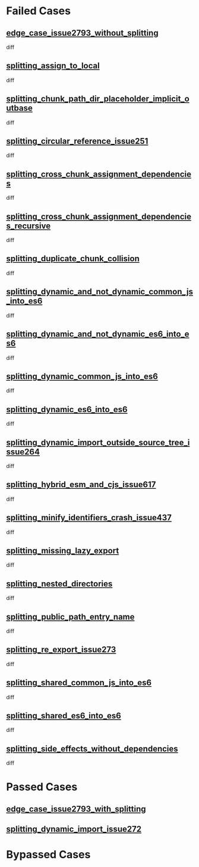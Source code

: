 # Failed Cases
## [edge_case_issue2793_without_splitting](../../../crates/rolldown/tests/esbuild/splitting/edge_case_issue2793_without_splitting/diff.md)
  diff
## [splitting_assign_to_local](../../../crates/rolldown/tests/esbuild/splitting/splitting_assign_to_local/diff.md)
  diff
## [splitting_chunk_path_dir_placeholder_implicit_outbase](../../../crates/rolldown/tests/esbuild/splitting/splitting_chunk_path_dir_placeholder_implicit_outbase/diff.md)
  diff
## [splitting_circular_reference_issue251](../../../crates/rolldown/tests/esbuild/splitting/splitting_circular_reference_issue251/diff.md)
  diff
## [splitting_cross_chunk_assignment_dependencies](../../../crates/rolldown/tests/esbuild/splitting/splitting_cross_chunk_assignment_dependencies/diff.md)
  diff
## [splitting_cross_chunk_assignment_dependencies_recursive](../../../crates/rolldown/tests/esbuild/splitting/splitting_cross_chunk_assignment_dependencies_recursive/diff.md)
  diff
## [splitting_duplicate_chunk_collision](../../../crates/rolldown/tests/esbuild/splitting/splitting_duplicate_chunk_collision/diff.md)
  diff
## [splitting_dynamic_and_not_dynamic_common_js_into_es6](../../../crates/rolldown/tests/esbuild/splitting/splitting_dynamic_and_not_dynamic_common_js_into_es6/diff.md)
  diff
## [splitting_dynamic_and_not_dynamic_es6_into_es6](../../../crates/rolldown/tests/esbuild/splitting/splitting_dynamic_and_not_dynamic_es6_into_es6/diff.md)
  diff
## [splitting_dynamic_common_js_into_es6](../../../crates/rolldown/tests/esbuild/splitting/splitting_dynamic_common_js_into_es6/diff.md)
  diff
## [splitting_dynamic_es6_into_es6](../../../crates/rolldown/tests/esbuild/splitting/splitting_dynamic_es6_into_es6/diff.md)
  diff
## [splitting_dynamic_import_outside_source_tree_issue264](../../../crates/rolldown/tests/esbuild/splitting/splitting_dynamic_import_outside_source_tree_issue264/diff.md)
  diff
## [splitting_hybrid_esm_and_cjs_issue617](../../../crates/rolldown/tests/esbuild/splitting/splitting_hybrid_esm_and_cjs_issue617/diff.md)
  diff
## [splitting_minify_identifiers_crash_issue437](../../../crates/rolldown/tests/esbuild/splitting/splitting_minify_identifiers_crash_issue437/diff.md)
  diff
## [splitting_missing_lazy_export](../../../crates/rolldown/tests/esbuild/splitting/splitting_missing_lazy_export/diff.md)
  diff
## [splitting_nested_directories](../../../crates/rolldown/tests/esbuild/splitting/splitting_nested_directories/diff.md)
  diff
## [splitting_public_path_entry_name](../../../crates/rolldown/tests/esbuild/splitting/splitting_public_path_entry_name/diff.md)
  diff
## [splitting_re_export_issue273](../../../crates/rolldown/tests/esbuild/splitting/splitting_re_export_issue273/diff.md)
  diff
## [splitting_shared_common_js_into_es6](../../../crates/rolldown/tests/esbuild/splitting/splitting_shared_common_js_into_es6/diff.md)
  diff
## [splitting_shared_es6_into_es6](../../../crates/rolldown/tests/esbuild/splitting/splitting_shared_es6_into_es6/diff.md)
  diff
## [splitting_side_effects_without_dependencies](../../../crates/rolldown/tests/esbuild/splitting/splitting_side_effects_without_dependencies/diff.md)
  diff
# Passed Cases
## [edge_case_issue2793_with_splitting](../../../crates/rolldown/tests/esbuild/splitting/edge_case_issue2793_with_splitting)
## [splitting_dynamic_import_issue272](../../../crates/rolldown/tests/esbuild/splitting/splitting_dynamic_import_issue272)
# Bypassed Cases
